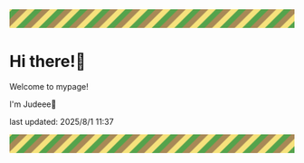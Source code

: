 <!-- Header image -->
<img src="./pokemon/pokemon_22.png" width="1000">

# Hi there!👋

Welcome to mypage!

I'm Judeee🐷

last updated: 2025/8/1 11:37

<!-- Footer image -->
<img src="./pokemon/pokemon_22.png" width="1000">
